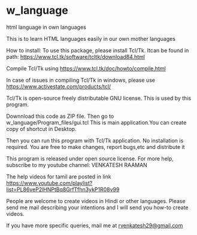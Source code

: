 # w_language
html language in own languages

This is to learn HTML languages easily in our own mother languages

How to install:
To use this package, please install Tcl/Tk. Itcan be found in path:
https://www.tcl.tk/software/tcltk/download84.html

Compile Tcl/Tk using
https://www.tcl.tk/doc/howto/compile.html

In case of issues in compiling Tcl/Tk in windows, please use
https://www.activestate.com/products/tcl/

Tcl/Tk is open-source freely distributable GNU license. This is used by this program.

Downnload this code as ZIP file. Then go to w_language/Program_files/gui.tcl
This is main application.You can create copy of shortcut in Desktop.

Then you can run this program with Tcl/Tk application. No installation is required.
You are free to make changes, report bugs,etc and distribute it

This program is released under open source license. 
For more help, subscribe to my youtube channel: VENKATESH RAAMAN 

The help videos for tamil are posted in link
https://www.youtube.com/playlist?list=PL86veP2lHNPtBq8GrfTfhn3ykP1R08v99

People are welcome to create videos in Hindi or other languages. Please send me mail describing your intentions and I will send you how-to create videos.

If you have more specific queries, mail me at
rvenkatesh29@gmail.com
